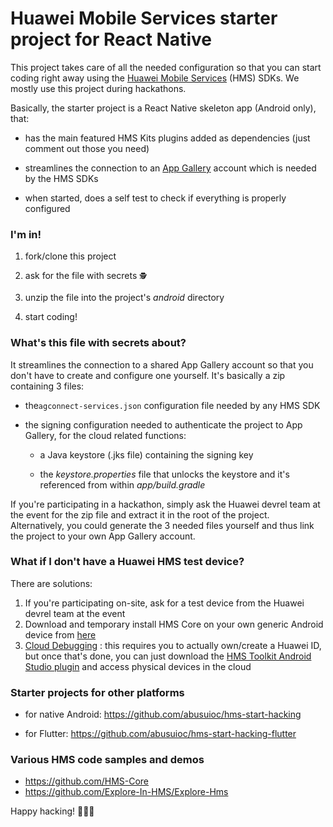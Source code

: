 # Huawei Mobile Services starter project for React Native
This project takes care of all the needed configuration so that you can start coding right away using the [Huawei Mobile Services](https://developer.huawei.com/consumer/en/hms) (HMS) SDKs. We mostly use this project during hackathons.

Basically, the starter project is a React Native skeleton app (Android only), that:

- has the main featured HMS Kits plugins added as dependencies (just comment out those you need)

- streamlines the connection to an [App Gallery](https://consumer.huawei.com/en/mobileservices/appgallery/) account which is needed by the HMS SDKs

- when started, does a self test to check if everything is properly configured

  

### I'm in!

1. fork/clone this project

2. ask for the file with secrets `🕵` 

3. unzip the file into the project's *android* directory

4. start coding!

   

### What's this file with secrets about?

It streamlines the connection to a shared App Gallery account so that you don't have to create and configure one yourself. It's basically a zip containing 3 files:

- the`agconnect-services.json` configuration file needed by any HMS SDK

- the signing configuration needed to authenticate the project to App Gallery, for the cloud related functions:

  - a Java keystore (.jks file) containing the signing key

  - the *keystore.properties* file that unlocks the keystore and it's referenced from within *app/build.gradle* 

    

If you're participating in a hackathon, simply ask the Huawei devrel team at the event for the zip file and extract it in the root of the project. Alternatively, you could generate the 3 needed files yourself and thus link the project to your own App Gallery account.



### What if I don't have a Huawei HMS test device?

There are solutions:

1. If you're participating on-site, ask for a test device from the Huawei devrel team at the event 
2. Download and temporary install HMS Core on your own generic Android device from [here](https://appgallery.cloud.huawei.com/appdl/C10132067)
3. [Cloud Debugging](https://developer.huawei.com/consumer/en/doc/development/Tools-Guides/CloudDebugging-introduction) : this requires you to actually own/create a Huawei ID, but once that's done, you can just download the [HMS Toolkit Android Studio plugin](https://developer.huawei.com/consumer/en/doc/development/Tools-Guides/installation-0000001050145206) and access physical devices in the cloud



### Starter projects for other platforms

- for native Android: https://github.com/abusuioc/hms-start-hacking

- for Flutter: https://github.com/abusuioc/hms-start-hacking-flutter

  

### Various HMS code samples and demos

- https://github.com/HMS-Core 
- https://github.com/Explore-In-HMS/Explore-Hms



Happy hacking! 👨🏻‍💻

